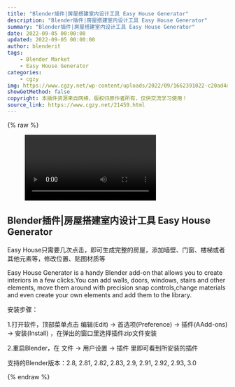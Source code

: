 ```yaml
---
title: "Blender插件|房屋搭建室内设计工具 Easy House Generator"
description: "Blender插件|房屋搭建室内设计工具 Easy House Generator"
summary: "Blender插件|房屋搭建室内设计工具 Easy House Generator"
date: 2022-09-05 00:00:00
updated: 2022-09-05 00:00:00
author: blenderit
tags: 
    - Blender Market
    - Easy House Generator
categories:
    - cgzy
img: https://www.cgzy.net/wp-content/uploads/2022/09/1662391022-c20ad4d76fe9775.jpg
showGetMethod: false
copyright: 本插件资源来自网络，版权归原作者所有，仅供交流学习使用！
source_link: https://www.cgzy.net/21459.html
---
```


{% raw %}
<figure class="wp-block-video aligncenter"><video controls src="https://cloud.video.taobao.com/play/u/717183932/p/1/e/6/t/1/376545259431.mp4"></video></figure><div class="wp-block-pandastudio-title"><div class="title_style_01"><h2 id="h2-0">Blender插件|房屋搭建室内设计工具 Easy House Generator</h2></div></div><p>Easy House只需要几次点击，即可生成完整的房屋，添加墙壁、门窗、楼梯或者其他元素等，修改位置、贴图材质等</p><p>Easy House Generator is a handy Blender add-on that allows you to create interiors in a few clicks.You can add walls, doors, windows, stairs and other elements, move them around with precision snap controls,change materials and even create your own elements and add them to the library.</p><div class="wp-block-pandastudio-title"><div class="title_style_01"><p>安装步骤：</p></div></div><p>1.打开软件，顶部菜单点击 编辑(Edit) → 首选项(Preference) → 插件(AAdd-ons) → 安装(Install) ，在弹出的窗口里选择插件zip文件安装</p><p>2.重启Blender，在 文件 → 用户设置 → 插件 里即可看到所安装的插件</p><div class="wp-block-pandastudio-tips"><div class="tip success "><p>支持的Blender版本：2.8, 2.81, 2.82, 2.83, 2.9, 2.91, 2.92, 2.93, 3.0</p>
</div></div>
<div style="display: none">cgzy</div>
{% endraw %}